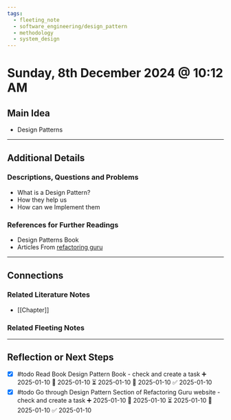 ```yaml
---
tags:
  - fleeting_note
  - software_engineering/design_pattern
  - methodology
  - system_design
---
```

# Sunday, 8th December 2024 @ 10:12 AM

## Main Idea  
- Design Patterns

---

## Additional Details 

### Descriptions, Questions and Problems
- What is a Design Pattern?
- How they help us
- How can we Implement them

### References for Further Readings

- Design Patterns Book
- Articles From [refactoring guru](https://refactoring.guru/design-patterns/)


---

## Connections  
### Related Literature Notes  
- [[Chapter]]
### Related Fleeting Notes  


---

## Reflection or Next Steps  

- [x] #todo Read Book Design Pattern Book - check and create a task ➕ 2025-01-10 🛫 2025-01-10 ⏳ 2025-01-10 📅 2025-01-10 ✅ 2025-01-10
- [x] #todo Go through Design Pattern Section of Refactoring Guru website - check and create a task ➕ 2025-01-10 🛫 2025-01-10 ⏳ 2025-01-10 📅 2025-01-10 ✅ 2025-01-10

